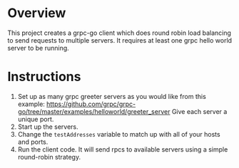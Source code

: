 # Overview
This project creates a grpc-go client which does round robin load balancing to send requests to multiple servers. It requires at least one grpc hello world server to be running.

# Instructions
1. Set up as many grpc greeter servers as you would like from this example:
https://github.com/grpc/grpc-go/tree/master/examples/helloworld/greeter_server
Give each server a unique port.
2. Start up the servers.
3. Change the `testAddresses` variable to match up with all of your hosts and ports.
4. Run the client code. It will send rpcs to available servers using a simple round-robin strategy.